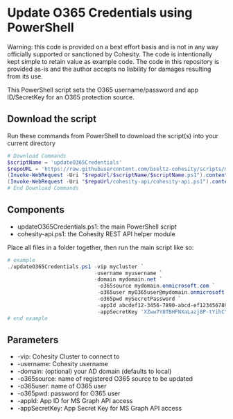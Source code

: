 # Update O365 Credentials using PowerShell

Warning: this code is provided on a best effort basis and is not in any way officially supported or sanctioned by Cohesity. The code is intentionally kept simple to retain value as example code. The code in this repository is provided as-is and the author accepts no liability for damages resulting from its use.

This PowerShell script sets the O365 username/password and app ID/SecretKey for an O365 protection source.

## Download the script

Run these commands from PowerShell to download the script(s) into your current directory

```powershell
# Download Commands
$scriptName = 'updateO365Credentials'
$repoURL = 'https://raw.githubusercontent.com/bseltz-cohesity/scripts/master/powershell'
(Invoke-WebRequest -Uri "$repoUrl/$scriptName/$scriptName.ps1").content | Out-File "$scriptName.ps1"; (Get-Content "$scriptName.ps1") | Set-Content "$scriptName.ps1"
(Invoke-WebRequest -Uri "$repoUrl/cohesity-api/cohesity-api.ps1").content | Out-File cohesity-api.ps1; (Get-Content cohesity-api.ps1) | Set-Content cohesity-api.ps1
# End Download Commands
```

## Components

* updateO365Credentials.ps1: the main PowerShell script
* cohesity-api.ps1: the Cohesity REST API helper module

Place all files in a folder together, then run the main script like so:

```powershell
# example
./updateO365Credentials.ps1 -vip mycluster `
                            -username myusername `
                            -domain mydomain.net `
                             -o365source mydomain.onmicrosoft.com `
                             -o365user myO365user@mydomain.onmicrosoft.com `
                             -o365pwd mySecretPassword `
                             -appId abcdef12-3456-7890-abcd-ef1234567890 `
                             -appSecretKey 'XZww7Y8TBHFNXaLazj8P-tYihCY/Z1=:'
# end example
```

## Parameters

* -vip: Cohesity Cluster to connect to
* -username: Cohesity username
* -domain: (optional) your AD domain (defaults to local)
* -o365source: name of registered O365 source to be updated
* -o365user: name of O365 user
* -o365pwd: password for O365 user
* -appId: App ID for MS Graph API access
* -appSecretKey: App Secret Key for MS Graph API access
